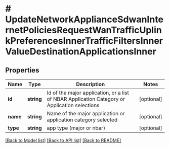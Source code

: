 # # UpdateNetworkApplianceSdwanInternetPoliciesRequestWanTrafficUplinkPreferencesInnerTrafficFiltersInnerValueDestinationApplicationsInner

## Properties

Name | Type | Description | Notes
------------ | ------------- | ------------- | -------------
**id** | **string** | Id of the major application, or a list of NBAR Application Category or Application selections | [optional]
**name** | **string** | Name of the major application or application category selected | [optional]
**type** | **string** | app type (major or nbar) | [optional]

[[Back to Model list]](../../README.md#models) [[Back to API list]](../../README.md#endpoints) [[Back to README]](../../README.md)
